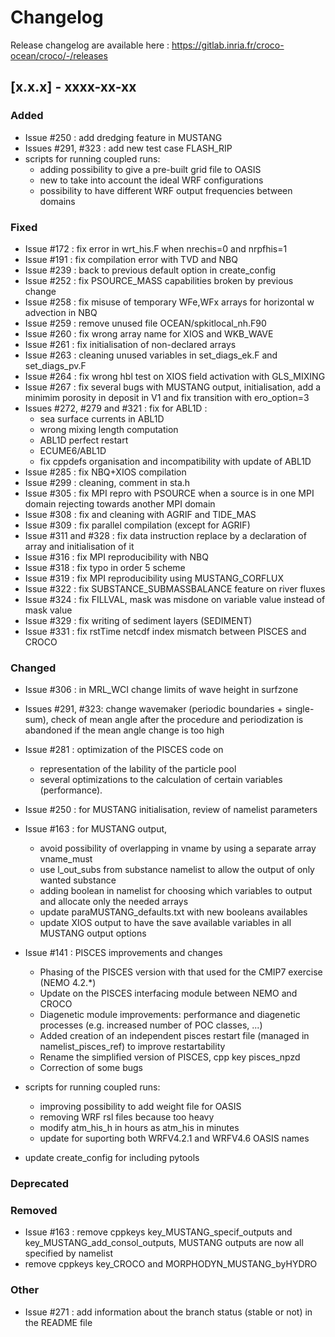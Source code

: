 # Changelog

Release changelog are available here : https://gitlab.inria.fr/croco-ocean/croco/-/releases

## [x.x.x] - xxxx-xx-xx

### Added

- Issue #250 : add dredging feature in MUSTANG
- Issues #291, #323 : add new test case FLASH_RIP
- scripts for running coupled runs:
  - adding possibility to give a pre-built grid file to OASIS
  - new to take into account the ideal WRF configurations
  - possibility to have different WRF output frequencies between domains

### Fixed

- Issue #172 : fix error in wrt_his.F when nrechis=0 and nrpfhis=1
- Issue #191 : fix compilation error with TVD and NBQ
- Issue #239 : back to previous default option in create_config
- Issue #252 : fix PSOURCE_MASS capabilities broken by previous change
- Issue #258 : fix misuse of temporary WFe,WFx arrays for horizontal w 
  advection in NBQ
- Issue #259 : remove unused file OCEAN/spkitlocal_nh.F90 
- Issue #260 : fix wrong array name for XIOS and WKB_WAVE
- Issue #261 : fix initialisation of non-declared arrays
- Issue #263 : cleaning unused variables in set_diags_ek.F and set_diags_pv.F
- Issue #264 : fix wrong hbl test on XIOS field activation with GLS_MIXING
- Issue #267 : fix several bugs with MUSTANG output, initialisation, add a 
  minimim porosity in deposit in V1 and fix transition with ero_option=3
- Issues #272, #279 and #321 : fix for ABL1D :
  - sea surface currents in ABL1D
  - wrong mixing length computation
  - ABL1D perfect restart
  - ECUME6/ABL1D
  - fix cppdefs organisation and incompatibility with update of ABL1D
- Issue #285 : fix NBQ+XIOS compilation
- Issue #299 : cleaning, comment in sta.h
- Issue #305 : fix MPI repro with PSOURCE when a source is 
  in one MPI domain rejecting towards another MPI domain
- Issue #308 : fix and cleaning with AGRIF and TIDE_MAS
- Issue #309 : fix parallel compilation (except for AGRIF)
- Issue #311 and #328 : fix data instruction replace by a declaration 
  of array and initialisation of it
- Issue #316 : fix MPI reproducibility with NBQ
- Issue #318 : fix typo in order 5 scheme
- Issue #319 : fix MPI reproducibility using MUSTANG_CORFLUX
- Issue #322 : fix SUBSTANCE_SUBMASSBALANCE feature on river fluxes
- Issue #324 : fix FILLVAL, mask was misdone on variable value 
  instead of mask value
- Issue #329 : fix writing of sediment layers (SEDIMENT)
- Issue #331 : fix rstTime netcdf index mismatch between PISCES and CROCO


### Changed

- Issue #306 : in MRL_WCI change limits of wave height in surfzone

- Issues #291, #323: change wavemaker (periodic boundaries + single-sum), 
  check of mean angle after the procedure and periodization is 
  abandoned if the mean angle change is too high

- Issue #281 : optimization of the PISCES code on
  - representation of the lability of the particle pool
  - several optimizations to the calculation of certain variables (performance).

- Issue #250 : for MUSTANG initialisation, review of namelist parameters

- Issue #163 : for MUSTANG output, 
  - avoid possibility of overlapping in vname by 
    using a separate array vname_must
  - use l_out_subs from substance namelist to allow the output of only wanted 
    substance
  - adding boolean in namelist for choosing which variables to output and 
    allocate only the needed arrays
  - update paraMUSTANG_defaults.txt with new booleans availables
  - update XIOS output to have the save available variables in all MUSTANG
    output options

- Issue #141 : PISCES improvements and changes
  - Phasing of the PISCES version with that used for the CMIP7 exercise (NEMO 4.2.*)
  - Update on the PISCES interfacing module between NEMO and CROCO
  - Diagenetic module improvements: performance and diagenetic processes (e.g. increased number of POC classes, ...)
  - Added creation of an independent pisces restart file (managed in namelist_pisces_ref) to improve restartability
  - Rename the simplified version of PISCES, cpp key pisces_npzd
  - Correction of some bugs

- scripts for running coupled runs:
  - improving possibility to add weight file for OASIS
  - removing WRF rsl files because too heavy 
  - modify atm_his_h in hours as atm_his in minutes
  - update for suporting both WRFV4.2.1 and WRFV4.6 OASIS names

- update create_config for including pytools

### Deprecated

### Removed

- Issue #163 : remove cppkeys key_MUSTANG_specif_outputs and 
  key_MUSTANG_add_consol_outputs, MUSTANG outputs are now all 
  specified by namelist
- remove cppkeys key_CROCO and MORPHODYN_MUSTANG_byHYDRO

### Other

- Issue #271 : add information about the branch status (stable or not)
  in the README file
